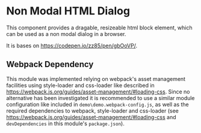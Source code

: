 # Non Modal HTML Dialog

This component provides a dragable, resizeable html block element, which can be used as a 
non modal dialog in a browser.

It is bases on https://codepen.io/zz85/pen/gbOoVP/.

## Webpack Dependency

This module was implemented relying on webpack's asset management facilities using style-loader and css-loader
like described in https://webpack.js.org/guides/asset-management/#loading-css. Since no alternative has been investigated it 
is recommended to use a similar module configuration like included in `demo\demo.webpack-config.js`, as well as the required 
dependencies to webpack, style-loader and css-loader
(see https://webpack.js.org/guides/asset-management/#loading-css and `devDependencies` in this module's `package.json`).


